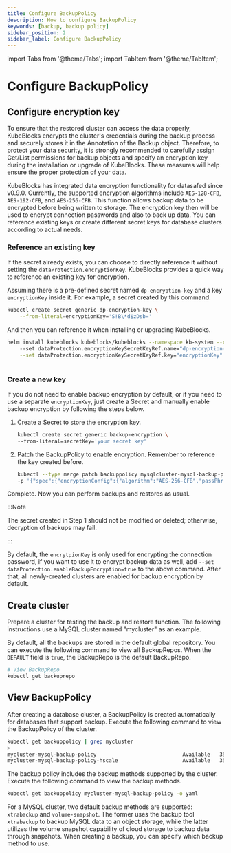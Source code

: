 ```yaml
---
title: Configure BackupPolicy
description: How to configure BackupPolicy
keywords: [backup, backup policy]
sidebar_position: 2
sidebar_label: Configure BackupPolicy
---
```


import Tabs from '@theme/Tabs';
import TabItem from '@theme/TabItem';

# Configure BackupPolicy

## Configure encryption key

To ensure that the restored cluster can access the data properly, KubeBlocks encrypts the cluster's credentials during the backup process and securely stores it in the Annotation of the Backup object. Therefore, to protect your data security, it is strongly recommended to carefully assign Get/List permissions for backup objects and specify an encryption key during the installation or upgrade of KubeBlocks. These measures will help ensure the proper protection of your data.

KubeBlocks has integrated data encryption functionality for datasafed since v0.9.0. Currently, the supported encryption algorithms include `AES-128-CFB`, `AES-192-CFB`, and `AES-256-CFB`. This function allows backup data to be encrypted before being written to storage. The encryption key then will be used to encrypt connection passwords and also to back up data. You can reference existing keys or create different secret keys for database clusters according to actual needs. 

### Reference an existing key

If the secret already exists, you can choose to directly reference it without setting the `dataProtection.encryptionKey`. KubeBlocks provides a quick way to reference an existing key for encryption.

Assuming there is a pre-defined secret named `dp-encryption-key` and a key `encryptionKey` inside it. For example, a secret created by this command.

```bash
kubectl create secret generic dp-encryption-key \
    --from-literal=encryptionKey='S!B\*d$zDsb='
```

And then you can reference it when installing or upgrading KubeBlocks.

```bash
helm install kubeblocks kubeblocks/kubeblocks --namespace kb-system --create-namespace 
    --set dataProtection.encryptionKeySecretKeyRef.name="dp-encryption-key" \
    --set dataProtection.encryptionKeySecretKeyRef.key="encryptionKey"
    
```

### Create a new key

If you do not need to enable backup encryption by default, or if you need to use a separate `encryptionKey`, just create a Secret and manually enable backup encryption by following the steps below.

1. Create a Secret to store the encryption key.

    ```bash
    kubectl create secret generic backup-encryption \
    --from-literal=secretKey='your secret key'
    ```

2. Patch the BackupPolicy to enable encryption.
Remember to reference the key created before.

    ```bash
    kubectl --type merge patch backuppolicy mysqlcluster-mysql-backup-policy \
    -p '{"spec":{"encryptionConfig":{"algorithm":"AES-256-CFB","passPhraseSecretKeyRef":{"name":"backup-encryption","key":"secretKey"}}}}'
    ```

Complete. Now you can perform backups and restores as usual.

:::Note

The secret created in Step 1 should not be modified or deleted; otherwise, decryption of backups may fail.

:::

By default, the `encrytpionKey` is only used for encrypting the connection password, if you want to use it to encrypt backup data as well, add `--set dataProtection.enableBackupEncryption=true` to the above command. After that, all newly-created clusters are enabled for backup encryption by default.

## Create cluster

Prepare a cluster for testing the backup and restore function. The following instructions use a MySQL cluster named "mycluster" as an example.

By default, all the backups are stored in the default global repository. You can execute the following command to view all BackupRepos. When the `DEFAULT` field is `true`, the BackupRepo is the default BackupRepo.

```bash
# View BackupRepo
kubectl get backuprepo
```

## View BackupPolicy

After creating a database cluster, a BackupPolicy is created automatically for databases that support backup. Execute the following command to view the BackupPolicy of the cluster.

```bash
kubectl get backuppolicy | grep mycluster
>
mycluster-mysql-backup-policy                            Available   35m
mycluster-mysql-backup-policy-hscale                     Available   35m
```

The backup policy includes the backup methods supported by the cluster. Execute the following command to view the backup methods.

```bash
kubectl get backuppolicy mycluster-mysql-backup-policy -o yaml
```

For a MySQL cluster, two default backup methods are supported: `xtrabackup` and `volume-snapshot`. The former uses the backup tool `xtrabackup` to backup MySQL data to an object storage, while the latter utilizes the volume snapshot capability of cloud storage to backup data through snapshots. When creating a backup, you can specify which backup method to use.
